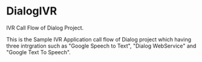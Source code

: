 # DialogIVR
IVR Call Flow of Dialog Project.

This is the Sample IVR Application call flow of Dialog project which having three intrgration such as "Google Speech to Text", "Dialog WebService" and "Google Text To Speech".


